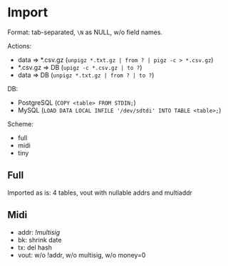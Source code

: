 # Import

Format: tab-separated, `\N` as NULL, w/o field names.

Actions:

- data &rArr; *.csv.gz (`unpigz *.txt.gz | from ? | pigz -c > *.csv.gz`)
- *.csv.gz &rArr; DB (`upigz -c *.csv.gz | to ?`)
- data &rArr; DB (`unpigz *.txt.gz | from ? | to ?`)

DB:

- PostgreSQL (```COPY <table> FROM STDIN;```)
- MySQL (```LOAD DATA LOCAL INFILE '/dev/sdtdi' INTO TABLE <table>;```)

Scheme:

- full
- midi
- tiny

## Full

Imported as is: 4 tables, vout with nullable addrs and multiaddr

## Midi

- addr: _!multisig_
- bk: shrink date
- tx: del hash
- vout: w/o !addr, w/o multisig, w/o money=0
